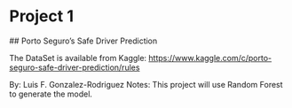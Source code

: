 # Project 1

## Porto Seguro’s Safe Driver Prediction

The DataSet is available from Kaggle: https://www.kaggle.com/c/porto-seguro-safe-driver-prediction/rules

By: Luis F. Gonzalez-Rodriguez
Notes: This project will use Random Forest to generate the model.
